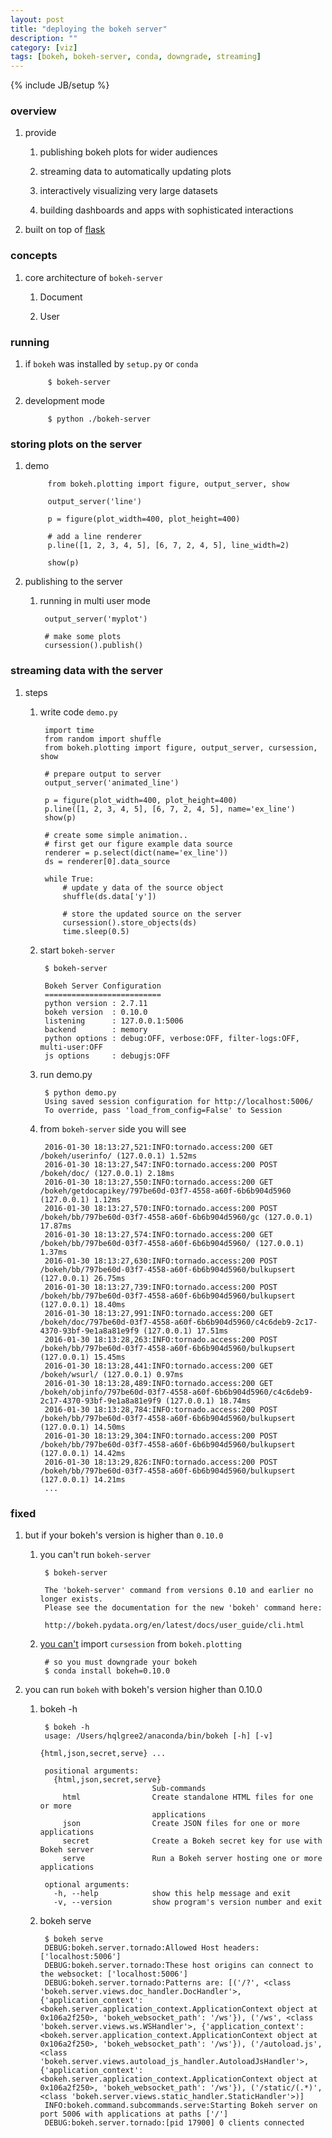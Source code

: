 ```yaml
---
layout: post
title: "deploying the bokeh server"
description: ""
category: [viz]
tags: [bokeh, bokeh-server, conda, downgrade, streaming]
---
```

{% include JB/setup %}


### overview

1. provide

    1. publishing bokeh plots for wider audiences

    1. streaming data to automatically updating plots

    1. interactively visualizing very large datasets

    1. building dashboards and apps with sophisticated interactions

1. built on top of [flask](http://flask.pocoo.org/)

### concepts

1. core architecture of `bokeh-server`

    1. Document

    1. User

### running

1. if `bokeh` was installed by `setup.py` or `conda`

            $ bokeh-server

1. development mode

            $ python ./bokeh-server

### storing plots on the server

1. demo

            from bokeh.plotting import figure, output_server, show

            output_server('line')

            p = figure(plot_width=400, plot_height=400)

            # add a line renderer
            p.line([1, 2, 3, 4, 5], [6, 7, 2, 4, 5], line_width=2)

            show(p)

1. publishing to the server

    1. running in multi user mode

            output_server('myplot')

            # make some plots
            cursession().publish()

### streaming data with the server

1. steps

    1. write code `demo.py`

            import time
            from random import shuffle
            from bokeh.plotting import figure, output_server, cursession, show

            # prepare output to server
            output_server('animated_line')

            p = figure(plot_width=400, plot_height=400)
            p.line([1, 2, 3, 4, 5], [6, 7, 2, 4, 5], name='ex_line')
            show(p)

            # create some simple animation..
            # first get our figure example data source
            renderer = p.select(dict(name='ex_line'))
            ds = renderer[0].data_source

            while True:
                # update y data of the source object
                shuffle(ds.data['y'])

                # store the updated source on the server
                cursession().store_objects(ds)
                time.sleep(0.5)

    1. start `bokeh-server`

            $ bokeh-server

            Bokeh Server Configuration
            ==========================
            python version : 2.7.11
            bokeh version  : 0.10.0
            listening      : 127.0.0.1:5006
            backend        : memory
            python options : debug:OFF, verbose:OFF, filter-logs:OFF, multi-user:OFF
            js options     : debugjs:OFF

    1. run demo.py

            $ python demo.py
            Using saved session configuration for http://localhost:5006/
            To override, pass 'load_from_config=False' to Session

    1. from `bokeh-server` side you will see

            2016-01-30 18:13:27,521:INFO:tornado.access:200 GET /bokeh/userinfo/ (127.0.0.1) 1.52ms
            2016-01-30 18:13:27,547:INFO:tornado.access:200 POST /bokeh/doc/ (127.0.0.1) 2.18ms
            2016-01-30 18:13:27,550:INFO:tornado.access:200 GET /bokeh/getdocapikey/797be60d-03f7-4558-a60f-6b6b904d5960 (127.0.0.1) 1.12ms
            2016-01-30 18:13:27,570:INFO:tornado.access:200 POST /bokeh/bb/797be60d-03f7-4558-a60f-6b6b904d5960/gc (127.0.0.1) 17.87ms
            2016-01-30 18:13:27,574:INFO:tornado.access:200 GET /bokeh/bb/797be60d-03f7-4558-a60f-6b6b904d5960/ (127.0.0.1) 1.37ms
            2016-01-30 18:13:27,630:INFO:tornado.access:200 POST /bokeh/bb/797be60d-03f7-4558-a60f-6b6b904d5960/bulkupsert (127.0.0.1) 26.75ms
            2016-01-30 18:13:27,739:INFO:tornado.access:200 POST /bokeh/bb/797be60d-03f7-4558-a60f-6b6b904d5960/bulkupsert (127.0.0.1) 18.40ms
            2016-01-30 18:13:27,991:INFO:tornado.access:200 GET /bokeh/doc/797be60d-03f7-4558-a60f-6b6b904d5960/c4c6deb9-2c17-4370-93bf-9e1a8a81e9f9 (127.0.0.1) 17.51ms
            2016-01-30 18:13:28,263:INFO:tornado.access:200 POST /bokeh/bb/797be60d-03f7-4558-a60f-6b6b904d5960/bulkupsert (127.0.0.1) 15.45ms
            2016-01-30 18:13:28,441:INFO:tornado.access:200 GET /bokeh/wsurl/ (127.0.0.1) 0.97ms
            2016-01-30 18:13:28,489:INFO:tornado.access:200 GET /bokeh/objinfo/797be60d-03f7-4558-a60f-6b6b904d5960/c4c6deb9-2c17-4370-93bf-9e1a8a81e9f9 (127.0.0.1) 18.74ms
            2016-01-30 18:13:28,784:INFO:tornado.access:200 POST /bokeh/bb/797be60d-03f7-4558-a60f-6b6b904d5960/bulkupsert (127.0.0.1) 14.50ms
            2016-01-30 18:13:29,304:INFO:tornado.access:200 POST /bokeh/bb/797be60d-03f7-4558-a60f-6b6b904d5960/bulkupsert (127.0.0.1) 14.42ms
            2016-01-30 18:13:29,826:INFO:tornado.access:200 POST /bokeh/bb/797be60d-03f7-4558-a60f-6b6b904d5960/bulkupsert (127.0.0.1) 14.21ms
            ...

### fixed

1. but if your bokeh's version is higher than `0.10.0`

    1. you can't run `bokeh-server`

            $ bokeh-server

            The 'bokeh-server' command from versions 0.10 and earlier no longer exists.
            Please see the documentation for the new 'bokeh' command here:

            http://bokeh.pydata.org/en/latest/docs/user_guide/cli.html

    1. [you can't](https://github.com/vitruvianscience/OpenDeep/issues/23) import `cursession` from `bokeh.plotting`

            # so you must downgrade your bokeh
            $ conda install bokeh=0.10.0

1. you can run `bokeh` with bokeh's version higher than 0.10.0

    1. bokeh -h

            $ bokeh -h
            usage: /Users/hqlgree2/anaconda/bin/bokeh [-h] [-v]
                                                      {html,json,secret,serve} ...

            positional arguments:
              {html,json,secret,serve}
                                    Sub-commands
                html                Create standalone HTML files for one or more
                                    applications
                json                Create JSON files for one or more applications
                secret              Create a Bokeh secret key for use with Bokeh server
                serve               Run a Bokeh server hosting one or more applications

            optional arguments:
              -h, --help            show this help message and exit
              -v, --version         show program's version number and exit

    1. bokeh serve

            $ bokeh serve
            DEBUG:bokeh.server.tornado:Allowed Host headers: ['localhost:5006']
            DEBUG:bokeh.server.tornado:These host origins can connect to the websocket: ['localhost:5006']
            DEBUG:bokeh.server.tornado:Patterns are: [('/?', <class 'bokeh.server.views.doc_handler.DocHandler'>, {'application_context': <bokeh.server.application_context.ApplicationContext object at 0x106a2f250>, 'bokeh_websocket_path': '/ws'}), ('/ws', <class 'bokeh.server.views.ws.WSHandler'>, {'application_context': <bokeh.server.application_context.ApplicationContext object at 0x106a2f250>, 'bokeh_websocket_path': '/ws'}), ('/autoload.js', <class 'bokeh.server.views.autoload_js_handler.AutoloadJsHandler'>, {'application_context': <bokeh.server.application_context.ApplicationContext object at 0x106a2f250>, 'bokeh_websocket_path': '/ws'}), ('/static/(.*)', <class 'bokeh.server.views.static_handler.StaticHandler'>)]
            INFO:bokeh.command.subcommands.serve:Starting Bokeh server on port 5006 with applications at paths ['/']
            DEBUG:bokeh.server.tornado:[pid 17900] 0 clients connected

